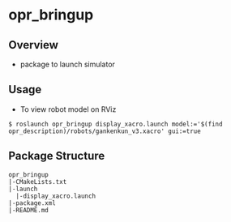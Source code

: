 # opr_bringup

## Overview
* package to launch simulator

## Usage
* To view robot model on RViz
```
$ roslaunch opr_bringup display_xacro.launch model:='$(find opr_description)/robots/gankenkun_v3.xacro' gui:=true
```

## Package Structure
```
opr_bringup
|-CMakeLists.txt
|-launch
  |-display_xacro.launch
|-package.xml
|-README.md
```


